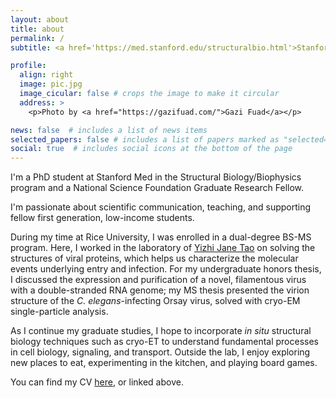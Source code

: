 ```yaml
---
layout: about
title: about
permalink: /
subtitle: <a href='https://med.stanford.edu/structuralbio.html'>Stanford University</a>. Structural Biology/Biophysics. Academic-hopeful.

profile:
  align: right
  image: pic.jpg
  image_cicular: false # crops the image to make it circular
  address: >
    <p>Photo by <a href="https://gazifuad.com/">Gazi Fuad</a></p>

news: false  # includes a list of news items
selected_papers: false # includes a list of papers marked as "selected={true}"
social: true  # includes social icons at the bottom of the page
---
```


I'm a PhD student at Stanford Med in the Structural Biology/Biophysics program and a National Science Foundation Graduate Research Fellow. 

I'm passionate about scientific communication, teaching, and supporting fellow first generation, low-income students.

During my time at Rice University, I was enrolled in a dual-degree BS-MS program. Here, I worked in the laboratory of <a href='https://ytao.rice.edu'>Yizhi Jane Tao</a> on solving the structures of viral proteins, which helps us characterize the molecular events underlying entry and infection. For my undergraduate honors thesis, I discussed the expression and purification of a novel, filamentous virus with a double-stranded RNA genome; my MS thesis presented the virion structure of the *C. elegans*-infecting Orsay virus, solved with cryo-EM single-particle analysis.

As I continue my graduate studies, I hope to incorporate *in situ* structural biology techniques such as cryo-ET to understand fundamental processes in cell biology, signaling, and transport. Outside the lab, I enjoy exploring new places to eat, experimenting in the kitchen, and playing board games.

You can find my CV <a href='https://jimluzhang.com/assets/pdf/JLZ_CV.pdf'>here</a>, or linked above. 